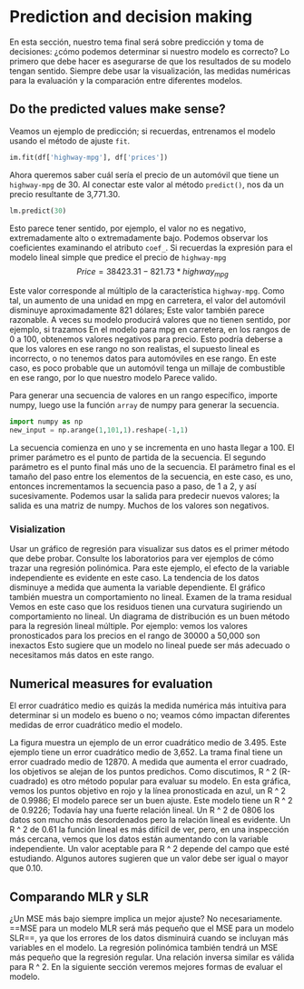 # Prediction and decision making
En esta sección, nuestro tema final será sobre predicción y toma de decisiones: ¿cómo podemos determinar si nuestro modelo es correcto?
Lo primero que debe hacer es asegurarse de que los resultados de su modelo tengan sentido.
Siempre debe usar la visualización, las medidas numéricas para la evaluación y la comparación entre diferentes modelos.
## Do the predicted values make sense?
Veamos un ejemplo de predicción; si recuerdas, entrenamos el modelo usando el método de ajuste `fit`.
```py
im.fit(df['highway-mpg'], df['prices'])
```
Ahora queremos saber cuál sería el precio de un automóvil que tiene un `highway-mpg` de 30. Al conectar este valor al método `predict()`, nos da un precio resultante de 3,771.30.
```py
lm.predict(30)
```
Esto parece tener sentido, por ejemplo, el valor no es negativo, extremadamente alto o extremadamente bajo.
Podemos observar los coeficientes examinando el atributo `coef_`.
Si recuerdas la expresión para el modelo lineal simple que predice el precio de `highway-mpg`
$$
Price = 38423.31 - 821.73 * highway_{mpg}
$$

Este valor corresponde al múltiplo de la característica `highway-mpg`.
Como tal, un aumento de una unidad en mpg en carretera, el valor del automóvil disminuye aproximadamente 821 dólares; Este valor también parece razonable. 
A veces su modelo producirá valores que no tienen sentido, por ejemplo, si trazamos En el modelo para mpg en carretera, en los rangos de 0 a 100, obtenemos valores negativos para precio.
Esto podría deberse a que los valores en ese rango no son realistas, el supuesto lineal es incorrecto, o no tenemos datos para automóviles en ese rango.
En este caso, es poco probable que un automóvil tenga un millaje de combustible en ese rango, por lo que nuestro modelo Parece valido.

Para generar una secuencia de valores en un rango específico, importe numpy, luego use la función `array` de numpy para generar la secuencia.
```py
import numpy as np
new_input = np.arange(1,101,1).reshape(-1,1)
```
La secuencia comienza en uno y se incrementa en uno hasta llegar a 100.
El primer parámetro es el punto de partida de la secuencia.
El segundo parámetro es el punto final más uno de la secuencia.
El parámetro final es el tamaño del paso entre los elementos de la secuencia, en este caso, es uno, entonces incrementamos la secuencia paso a paso, de 1 a 2, y así sucesivamente.
Podemos usar la salida para predecir nuevos valores; la salida es una matriz de numpy.
Muchos de los valores son negativos.

### Visialization
Usar un gráfico de regresión para visualizar sus datos es el primer método que debe probar.
Consulte los laboratorios para ver ejemplos de cómo trazar una regresión polinómica.
Para este ejemplo, el efecto de la variable independiente es evidente en este caso.
La tendencia de los datos disminuye a medida que aumenta la variable dependiente.
El gráfico también muestra un comportamiento no lineal.
Examen de la trama residual Vemos en este caso que los residuos tienen una curvatura sugiriendo un comportamiento no lineal.
Un diagrama de distribución es un buen método para la regresión lineal múltiple.
Por ejemplo: vemos los valores pronosticados para los precios en
el rango de 30000 a 50,000 son inexactos Esto sugiere que un modelo no lineal puede ser más adecuado o necesitamos más datos en este rango.

## Numerical measures for evaluation
El error cuadrático medio es quizás la medida numérica más intuitiva para determinar si un modelo es bueno o no; veamos cómo impactan diferentes medidas de error cuadrático medio el modelo.

La figura muestra un ejemplo de un error cuadrático medio de 3.495.
Este ejemplo tiene un error cuadrático medio de 3,652.
La trama final tiene un error cuadrado medio de 12870.
A medida que aumenta el error cuadrado, los objetivos se alejan de los puntos predichos.
Como discutimos, R ^ 2 (R-cuadrado) es otro método popular para evaluar su modelo.
En esta gráfica, vemos los puntos objetivo en rojo y la línea pronosticada en azul, un R ^ 2 de 0.9986; El modelo parece ser un buen ajuste.
Este modelo tiene un R ^ 2 de 0.9226; Todavía hay una fuerte relación lineal.
Un R ^ 2 de 0806 los datos son mucho más desordenados pero la relación lineal es evidente.
Un R ^ 2 de 0.61 la función lineal es más difícil de ver, pero, en una inspección más cercana, vemos que los datos están aumentando con la variable independiente.
Un valor aceptable para R ^ 2 depende del campo que esté estudiando.
Algunos autores sugieren que un valor debe ser igual o mayor que 0.10.

## Comparando MLR y SLR

¿Un MSE más bajo siempre implica un mejor ajuste?
No necesariamente.
==MSE para un modelo MLR será más pequeño que el MSE para un modelo SLR==, ya que los errores de los datos disminuirá cuando se incluyan más variables en el modelo.
La regresión polinómica también tendrá un MSE más pequeño que la regresión regular.
Una relación inversa similar es válida para R ^ 2.
En la siguiente sección veremos mejores formas de evaluar el modelo.